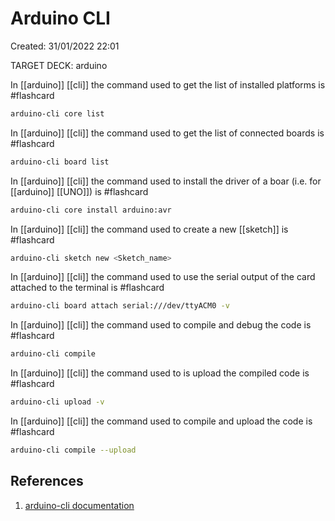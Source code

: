 # Arduino CLI 
Created: 31/01/2022 22:01 

TARGET DECK: arduino

In [[arduino]] [[cli]]  the command used to get the list of installed platforms is #flashcard
```sh
arduino-cli core list
``````
<!--ID: 1643678390110-->





In [[arduino]] [[cli]]  the command  used to get the list of connected boards is #flashcard

```sh
arduino-cli board list
``````
<!--ID: 1643678390265-->



In [[arduino]] [[cli]]  the command used to install the driver of a boar (i.e. for [[arduino]] [[UNO]]) is #flashcard

```sh
arduino-cli core install arduino:avr
```
<!--ID: 1643678390325-->



In [[arduino]] [[cli]]  the command  used to create a new [[sketch]] is #flashcard

```sh
arduino-cli sketch new <Sketch_name>
```
<!--ID: 1643678390386-->


In [[arduino]] [[cli]]  the command used to use the serial output of the card attached to the terminal is #flashcard

```sh
arduino-cli board attach serial:///dev/ttyACM0 -v
```
<!--ID: 1643678390446-->





In [[arduino]] [[cli]]  the command  used to  compile and debug the code is #flashcard

```sh
arduino-cli compile
```
<!--ID: 1643678390507-->



In [[arduino]] [[cli]]  the command used to  is upload the compiled code is #flashcard

```sh
arduino-cli upload -v
```
<!--ID: 1643678390567-->



In [[arduino]] [[cli]]  the command  used to compile and upload the code  is #flashcard

```sh
arduino-cli compile --upload 
```
<!--ID: 1643678390637-->





## References 
1. [arduino-cli documentation](https://arduino.github.io/arduino-cli/0.20/commands/arduino-cli/])